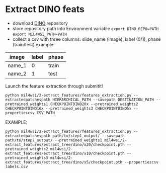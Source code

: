 # Extract DINO feats 

- download [DINO](https://github.com/facebookresearch/dino) repository
- store repository path into Environment variable ```export DINO_REPO=PATH```  ```export MIL4WSI_PATH=PATH```
- collect a csv with three columns: slide_name (image), label (0/1), phase (train/test)
  example:


| image  | label | phase |
| ------------- | ------------- | ------------|
| name_1  | 0  | train |
| name_2  | 1  | test  |


Launch the feature extraction through submitit!
```
python mil4wsi/2-extract_features/features_extraction.py --extractedpatchespath HIERARCHICAL_PATH --savepath DESTINATION_PATH --pretrained_weights1 CHECKPOINTDINO20x --pretrained_weights2 CHECKPOINTDINO10x --pretrained_weights3 CHECKPOINTDINO5x --propertiescsv CSV_PATH
```

EXAMPLE:
```
python mil4wsi/2-extract_features/features_extraction.py --extractedpatchespath path/to/step1_output/ --savepath path/to/step2_output/ --pretrained_weights1 mil4wsi/2-extract_features/extract_tree/dino/x20/checkpoint.pth --pretrained_weights2 mil4wsi/2-extract_features/extract_tree/dino/x10/checkpoint.pth --pretrained_weights3 mil4wsi/2-extract_features/extract_tree/dino/x5/checkpoint.pth --propertiescsv labels.csv
```
